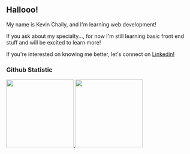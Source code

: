 ## Hallooo!

My name is Kevin Chaily, and I'm learning web development!

If you ask about my specialty..., for now I'm still learning basic front end stuff and will be excited to learn more!

If you're interested on knowing me better, let's connect on [Linkedin!](https://www.linkedin.com/in/kevin-chaily-4099032a7/)

### Github Statistic
<p align="left">
<a href="https://github.com/penuliscode">
  <img height="180em" src="https://github-readme-stats-eight-theta.vercel.app/api?username=chailykevin&show_icons=true&theme=algolia&include_all_commits=true&count_private=true"/>
  <img height="180em" src="https://github-readme-stats-eight-theta.vercel.app/api/top-langs/?username=chailykevin&layout=compact&theme=algolia"/>
</a>
</p>
